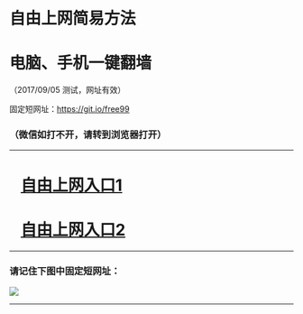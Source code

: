 ﻿# 自由上网简易方法

# 电脑、手机一键翻墙

（2017/09/05 测试，网址有效）

固定短网址：https://git.io/free99

### （微信如打不开，请转到浏览器打开）


***





# &nbsp;&nbsp; <a href="http://ft201033005.fwq-tz1001.xyz/fwqtz01.html?t=090500116660 " target="_blank">自由上网入口1</a>
# &nbsp;&nbsp; <a href="http://ft71205338.fwq-tz1002.xyz/fwqtz02.html?t=09050016263 " target="_blank">自由上网入口2</a>
***

### 请记住下图中固定短网址：

<img src="https://s3-us-west-2.amazonaws.com/fwq-1001/yjfq-20170905okok.png" /> 


***

